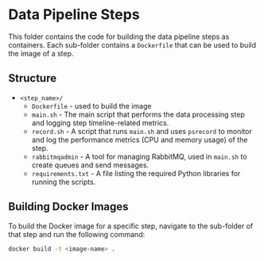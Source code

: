 # Data Pipeline Steps

This folder contains the code for building the data pipeline steps as containers. Each sub-folder contains a `Dockerfile` that can be used to build the image of a step.

## Structure

- `<step_name>/`
    - `Dockerfile` - used to build the image
    - `main.sh` - The main script that performs the data processing step and logging step timeline-related metrics.
    - `record.sh` - A script that runs `main.sh` and uses `psrecord` to monitor and log the performance metrics (CPU and memory usage) of the step.
    - `rabbitmqadmin` - A tool for managing RabbitMQ, used in `main.sh` to create queues and send messages.
    - `requirements.txt` - A file listing the required Python libraries for running the scripts.


## Building Docker Images

To build the Docker image for a specific step, navigate to the sub-folder of that step and run the following command:

```sh
docker build -t <image-name> .